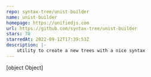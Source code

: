 ```yaml
---
repo: syntax-tree/unist-builder
name: unist-builder
homepage: https://unifiedjs.com
url: https://github.com/syntax-tree/unist-builder
stars: 78
starredAt: 2022-09-12T17:39:53Z
description: |-
    utility to create a new trees with a nice syntax
---
```


[object Object]
